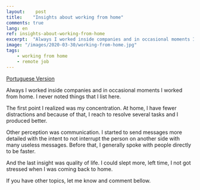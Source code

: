 ```yaml
---
layout:    post
title:    "Insights about working from home"
comments: true
lang: en
ref: insights-about-working-from-home
excerpt:  "Always I worked inside companies and in occasional moments I worked from home. I never noted things that I list here."
image: "/images/2020-03-30/working-from-home.jpg"
tags:
    - working from home
    - remote job
---
```


[Portuguese Version]({{site.url}}/2020/03/30/percepcoes-sobre-home-office)

Always I worked inside companies and in occasional moments I worked from home. I never noted things that I list here.

The first point I realized was my concentration. At home, I have fewer distractions and because of that, I reach to resolve several tasks and I produced better. 

Other perception was communication. I started to send messages more detailed with the intent to not interrupt the person on another side with many useless messages. Before that, I generally spoke with people directly to be faster.

And the last insight was quality of life. I could slept more, left time, I not got stressed when I was coming back to home.

If you have other topics, let me know and comment bellow.